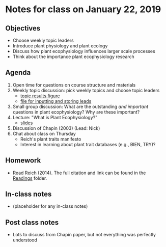 # Notes for class on January 22, 2019

## Objectives
* Choose weekly topic leaders
* Introduce plant physiology and plant ecology
* Discuss how plant ecophysiology influences larger scale processes
* Think about the importance plant ecophysiology research

## Agenda
1. Open time for questions on course structure and materials
2. Weekly topic discussion: pick weekly topics and choose topic leaders
	- [topic results figure](../Miscellaneous/topic_input/topic_results_figure.pdf)
	- [file for inputting and storing leads](../Miscellaneous/topic_input/topic_leads.md)
3. Small group discussion: What are the outstanding *and important* 
questions in plant ecophysiology?
Why are these important?
4. Lecture: "What is Plant Ecophysiology?"
	- [slides](../Lecture_Slides/01.22.19_what_is_ecophysiology.pdf)
5. Discussion of Chapin (2003) (Lead: Nick)
6. Chat about class on Thursday
	- Reich's plant traits manifesto
	- Interest in learning about plant trait databases (e.g., BIEN, TRY)?

## Homework
* Read Reich (2014). The full citation and link can be found in the 
[Readings](../Readings) folder.

## In-class notes
* (placeholder for any in-class notes)

## Post class notes
* Lots to discuss from Chapin paper, but not everything was perfectly understood